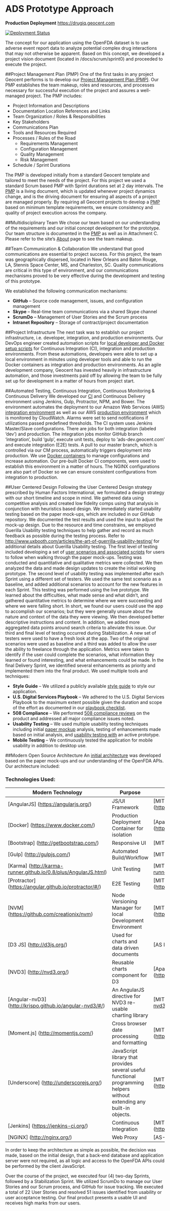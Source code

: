 # ADS Prototype Approach 

**Production Deployment** https://drugiq.geocent.com

[![Deployment Status](https://ads-ci.geocent.com/buildStatus/icon?job=deploy-prod)](https://ads-ci.geocent.com/job/deploy-prod/) 

The concept for our application using the OpenFDA dataset is to use adverse event report data to analyze potential complex drug interactions that may not otherwise be apparent.  Based on this concept, we developed a project vision document (located in /docs/scrum/sprint0) and proceeded to execute the project.

##Project Management Plan (PMP)
One of the first tasks in any project Geocent performs is to develop our [Project Management Plan (PMP)](./docs/Geocent%20Project%20Management%20Plan_Final.docx).  Our PMP establishes the team makeup, roles and resources, and processes necessary for successful execution of the project and assures a well-managed project.  The PMP includes:
* Project Information and Descriptions
* Documentation Location References and Links
* Team Organization / Roles & Responsibilities
* Key Stakeholders
* Communications Plan
* Tools and Resources Required
* Processes / Rules of the Road
  * Requirements Management
  * Configuration Management
  * Quality Management
  * Risk Management
* Schedule / Sprint Durations

The PMP is developed initially from a standard Geocent template and tailored to meet the needs of the project.  For this project we used a standard Scrum based PMP with Sprint durations set at 2 day intervals.  The [PMP](./docs/Geocent%20Project%20Management%20Plan_Final.docx) is a living document, which is updated whenever project dynamics change, and is the driving document for ensuring all aspects of a project are managed properly.  By requiring all Geocent projects to develop a [PMP](./docs/Geocent%20Project%20Management%20Plan_Final.docx) based on minimum template requirements, we ensure consistency and quality of project execution across the company.

##Multidisciplinary Team
We chose our team based on our understanding of the requirements and our initial concept development for the prototype.  Our team structure is documented in the [PMP](./docs/Geocent%20Project%20Management%20Plan_Final.docx) as well as in Attachment C.   Please refer to the site’s [About](https://drugiq.geocent.com/#/about) page to see the team makeup.

##Team Communication & Collaboration
We understand that good communications are essential to project success.  For this project, the team was geographically dispersed, located in New Orleans and Baton Rouge, LA, Stennis Space Center, MS, and Charleston, SC.  Quality communications are critical in this type of environment, and our communications mechanisms proved to be very effective during the development and testing of this prototype.

We established the following communication mechanisms:
* **GitHub** – Source code management, issues, and configuration management 
* **Skype** – Real-time team communications via a shared Skype channel
* **ScrumDo** – Management of User Stories and the Scrum process
* **Intranet Repository** – Storage of contract/project documentation

##Project Infrastructure
The next task was to establish our project infrastructure, i.e. developer, integration, and production environments.  Our DevOps engineer created automation scripts for [local developer and Docker setup scripts](https://github.com/Geocent/18f-prototype/tree/integration/devops/setup) for Continuous Integration (CI), integration and production environments.  From these automations, developers were able to set up a local environment in minutes using developer tools and able to run the Docker containers as integration and production environments.  As an agile development company, Geocent has invested heavily in infrastructure automation, and those investments paid off by allowing the team to be fully set up for development in a matter of hours from project start.
  
##Automated Testing, Continuous Integration, Continuous Monitoring & Continuous Delivery
We developed our [CI](https://ads-ci.geocent.com/) and Continuous Delivery environment using Jenkins, Gulp, Protractor, NPM, and Bower.  The environment automates the deployment to our Amazon Web Services (AWS) [integration environment](https://ads-dev.geocent.com) as well as our AWS [production environment](https://drugiq.geocent.com) which is monitored by CloudWatch. Alarms were set to send notifications if utilizations passed predefined thresholds.  The CI system uses Jenkins Master/Slave configurations. There are jobs for both integration (labeled ‘dev’) and production. The integration jobs monitor GitHub branch ‘integration’, build ‘gulp’, execute unit tests, deploy to ‘ads-dev.geocent.com’ and execute integration (E2E) tests. A pull to our master branch, which is controlled via our CM process, automatically triggers deployment into production.  We use [Docker containers](./devops/containers) to manage configurations and increase automation.  Our pre-built Docker CI components, were used to establish this environment in a matter of hours. The NGINX configurations are also part of Docker so we can ensure consistent configurations from integration to production. 

##User Centered Design
Following the User Centered Design strategy prescribed by Human Factors International, we formulated a design strategy with our short timeline and scope in mind. We gathered data using competitive analysis and created low fidelity comps using that analysis in conjunction with heuristics based design. We immediately started usability testing based on the paper mock-ups, which are included in our GitHub repository. We documented the test results and used the input to adjust the mock-up design.
Due to the resource and time constrains, we employed Guerilla Usability testing techniques to help gather and record as much feedback as possible during the testing process. Refer to http://www.uxbooth.com/articles/the-art-of-guerrilla-usability-testing/ for additional details about Guerilla Usability testing.
The first level of testing included developing a set of [user scenarios and associated scripts](./docs/HCD) for users to follow when walking through the paper mock-ups. Testing was conducted and quantitative and qualitative metrics were collected.  We then analyzed the data and made design updates to create the initial working prototype. 
The second level of usability testing was implemented after each Sprint using a different set of testers. We used the same test scenario as a baseline, and added additional scenarios to account for the new features in each Sprint. This testing was performed using the live prototype. We learned about the difficulties, what made sense and what didn’t, and gathered quantitative metrics to determine where we were succeeding and where we were falling short. In short, we found our users could use the app to accomplish our scenarios; but they were generally unsure about the nature and context of the data they were viewing.  We then developed better descriptive instructions and content. In addition, we added more aggregated data points around search criteria to alleviate this issue. 
Our third and final level of testing occurred during Stabilization. A new set of testers were used to have a fresh look at the app. Two of the original scenarios were used as baseline and a third was added to allow the user the ability to freelance through the application. Metrics were taken to identify if the user could complete the scenarios, what information they learned or found interesting, and what enhancements could be made. In the final Delivery Sprint, we identified several enhancements as priority and implemented them into the final product.
We used multiple tools and techniques:
* **Style Guide** – We utilized a publicly available [style guide](https://bootswatch.com/yeti/) to style our application.
* **U.S. Digital Services Playbook** – We adhered to the U.S. Digital Services Playbook to the maximum extent possible given the duration and scope of the effort as documented in our [playbook checklist](./docs/HCD/USG%20Playbook%20Checklist.xlsx).
* **508 Compliance** – We performed [508 compliance reviews](./docs/HCD/508_Compliance_Audit.xlsx) on the product and addressed all major compliance issues noted.
* **Usability Testing** – We used multiple usability testing techniques including initial [paper mockup](./docs/HCD) analysis, testing of enhancements made based on initial analysis, and [usability testing with](/docs/HCD/ADS-Usability%20Test-Metrics_final.xlsx) an active prototype.
* **Mobile Testing** – We continuously tested the application for mobile usability in addition to desktop use.

##Modern Open Source Architecture
An [initial architecture](./docs/18f_ADS_DrugIQ_ArchitectureDiagram_v1.0.png) was developed based on the paper mock-ups and our understanding of the OpenFDA APIs.  Our architecture included:

### Technologies Used:
| Modern Technology  |    Purpose    |    License    |
| ------------------- | ------------- | ------------- |
| [AngularJS] (https://angularjs.org/)  | JS/UI Framework  | [MIT] (https://github.com/angular/angular.js/blob/master/LICENSE)  |
| [Docker] (https://www.docker.com/) | Production Deployment Container for isolation  | [Apache] (https://github.com/docker/docker/blob/master/LICENSE)  |
| [Bootstrap] (http://getbootstrap.com/) | Responsive UI  | [MIT] (https://github.com/twbs/bootstrap/blob/master/LICENSE)  |
| [Gulp] (http://gulpjs.com/)  | Automated Build/Workflow  | [MIT] (https://github.com/gulpjs/gulp/blob/master/LICENSE)  |
| [Karma] (http://karma-runner.github.io/0.8/plus/AngularJS.html)  | Unit Testing  | [MIT] (https://github.com/karma-runner/karma/blob/master/LICENSE)  |
| [Protractor] (https://angular.github.io/protractor/#/)  | E2E Testing  | [MIT] (https://github.com/angular/protractor/blob/master/LICENSE)  |
| [NVM] (https://github.com/creationix/nvm)  | Node Versioning Manager for local Development Environment  | [MIT] (https://github.com/creationix/nvm/blob/master/LICENSE.md)  |
| [D3 JS] (http://d3js.org/) | Used for charts and data driven documents | [AS IS] (https://github.com/mbostock/d3/blob/master/LICENSE) |
| [NVD3] (http://nvd3.org/) | Reusable charts component for D3 | [Apache] (https://github.com/novus/nvd3/blob/master/LICENSE.md) |
| [Angular-nvD3] (http://krispo.github.io/angular-nvd3/#/) | An AngularJS directive for NVD3 re-usable charting library | [MIT] (https://github.com/krispo/angular-nvd3/blob/master/LICENSE) |
| [Moment.js] (http://momentjs.com/) | Cross browser date processing and formatting | [MIT] (https://github.com/moment/moment/blob/develop/LICENSE) |
| [Underscore] (http://underscorejs.org/) | JavaScript library that provides several useful functional programming helpers without extending any built-in objects. | [MIT] (https://github.com/jashkenas/underscore/blob/master/LICENSE) |
| [Jenkins] (https://jenkins-ci.org/) | Continuous Integration | [MIT] (https://github.com/jenkinsci/jenkins/blob/master/LICENSE.txt) |
| [NGINX] (http://nginx.org/) | Web Proxy | [AS-IS] (http://nginx.org/LICENSE) |

In order to keep the architecture as simple as possible, the decision was made, based on the initial design, that a back-end database and application server were not required, as all logic and access to the OpenFDA APIs could be performed by the client JavaScript. 

Over the course of the project, we executed four (4) two-day Sprints, followed by a Stabilization Sprint.  We utilized ScrumDo to manage our User Stories and our Scrum process, and GitHub for issue tracking.  We executed a total of 22 User Stories and resolved 51 issues identified from usability or user acceptance testing.  Our final product presents a usable UI and receives high marks from our users.

